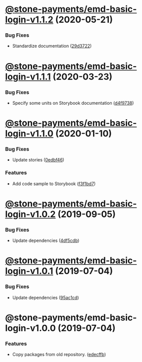 # [@stone-payments/emd-basic-login-v1.1.2](https://github.com/stone-payments/emerald-web-framework/compare/@stone-payments/emd-basic-login-v1.1.1...@stone-payments/emd-basic-login-v1.1.2) (2020-05-21)


### Bug Fixes

* Standardize documentation ([29d3722](https://github.com/stone-payments/emerald-web-framework/commit/29d3722f9dbe0607399cfefc2df1d80291ae3051))

# [@stone-payments/emd-basic-login-v1.1.1](https://github.com/stone-payments/emerald-web-framework/compare/@stone-payments/emd-basic-login-v1.1.0...@stone-payments/emd-basic-login-v1.1.1) (2020-03-23)


### Bug Fixes

* Specify some units on Storybook documentation ([d4f9738](https://github.com/stone-payments/emerald-web-framework/commit/d4f9738))

# [@stone-payments/emd-basic-login-v1.1.0](https://github.com/stone-payments/emerald-web-framework/compare/@stone-payments/emd-basic-login-v1.0.2...@stone-payments/emd-basic-login-v1.1.0) (2020-01-10)


### Bug Fixes

* Update stories ([0edbf46](https://github.com/stone-payments/emerald-web-framework/commit/0edbf46))


### Features

* Add code sample to Storybook ([f3f1bd7](https://github.com/stone-payments/emerald-web-framework/commit/f3f1bd7))

# [@stone-payments/emd-basic-login-v1.0.2](https://github.com/stone-payments/emerald-web-framework/compare/@stone-payments/emd-basic-login-v1.0.1...@stone-payments/emd-basic-login-v1.0.2) (2019-09-05)


### Bug Fixes

* Update dependencies ([4df5cdb](https://github.com/stone-payments/emerald-web-framework/commit/4df5cdb))

# [@stone-payments/emd-basic-login-v1.0.1](https://github.com/stone-payments/emerald-web-framework/compare/@stone-payments/emd-basic-login-v1.0.0...@stone-payments/emd-basic-login-v1.0.1) (2019-07-04)


### Bug Fixes

* Update dependencies ([95ac1cd](https://github.com/stone-payments/emerald-web-framework/commit/95ac1cd))

# @stone-payments/emd-basic-login-v1.0.0 (2019-07-04)


### Features

* Copy packages from old repository. ([edecffb](https://github.com/stone-payments/emerald-web-framework/commit/edecffb))
